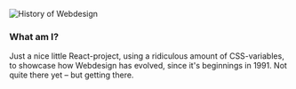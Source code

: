 ![History of Webdesign](https://res.cloudinary.com/dr24t0rw2/image/upload/v1655476364/Thumbnail_xqljgs.png)

### What am I?

Just a nice little React-project, using a ridiculous amount of CSS-variables, to showcase how Webdesign has evolved, since it's beginnings in 1991. Not quite there yet – but getting there.
